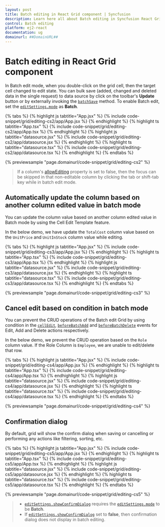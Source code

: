 ```yaml
---
layout: post
title: Batch editing in React Grid component | Syncfusion
description: Learn here all about Batch editing in Syncfusion React Grid component of Syncfusion Essential JS 2 and more.
control: Batch editing 
platform: ej2-react
documentation: ug
domainurl: ##DomainURL##
---
```


# Batch editing in React Grid component

In Batch edit mode, when you double-click on the grid cell, then the target cell changed to edit state.
You can bulk save (added, changed and deleted data in the single request) to data source by click on the toolbar's **Update** button or by externally invoking the [`batchSave`](https://ej2.syncfusion.com/angular/documentation/api/grid/edit/#batchsave) method.
To enable Batch edit, set the [`editSettings.mode`](https://ej2.syncfusion.com/angular/documentation/api/grid/editSettings/#mode) as **Batch**.

{% tabs %}
{% highlight js tabtitle="App.jsx" %}
{% include code-snippet/grid/editing-cs2/app/App.jsx %}
{% endhighlight %}
{% highlight ts tabtitle="App.tsx" %}
{% include code-snippet/grid/editing-cs2/app/App.tsx %}
{% endhighlight %}
{% highlight js tabtitle="datasource.jsx" %}
{% include code-snippet/grid/editing-cs2/app/datasource.jsx %}
{% endhighlight %}
{% highlight ts tabtitle="datasource.tsx" %}
{% include code-snippet/grid/editing-cs2/app/datasource.tsx %}
{% endhighlight %}
{% endtabs %}

 {% previewsample "page.domainurl/code-snippet/grid/editing-cs2" %}

> If a column's [allowEditing](https://ej2.syncfusion.com/angular/documentation/api/grid/column/#allowediting) property is set to false, then the focus can be skipped in that non-editable column by clicking the tab or shift-tab key while in batch edit mode.

## Automatically update the column based on another column edited value in batch mode

You can update the column value based on another column edited value in Batch mode by using the Cell Edit Template feature.

In the below demo, we have update the `TotalCost` column value based on the `UnitPrice` and `UnitInStock` column value while editing.

{% tabs %}
{% highlight js tabtitle="App.jsx" %}
{% include code-snippet/grid/editing-cs3/app/App.jsx %}
{% endhighlight %}
{% highlight ts tabtitle="App.tsx" %}
{% include code-snippet/grid/editing-cs3/app/App.tsx %}
{% endhighlight %}
{% highlight js tabtitle="datasource.jsx" %}
{% include code-snippet/grid/editing-cs3/app/datasource.jsx %}
{% endhighlight %}
{% highlight ts tabtitle="datasource.tsx" %}
{% include code-snippet/grid/editing-cs3/app/datasource.tsx %}
{% endhighlight %}
{% endtabs %}

 {% previewsample "page.domainurl/code-snippet/grid/editing-cs3" %}

## Cancel edit based on condition in batch mode

You can prevent the CRUD operations of the Batch edit Grid by using condition in the [`cellEdit`](https://ej2.syncfusion.com/angular/documentation/api/grid/#cellEdit), [`beforeBatchAdd`](https://ej2.syncfusion.com/angular/documentation/api/grid/#beforeBatchAdd) and [`beforeBatchDelete`](https://ej2.syncfusion.com/angular/documentation/api/grid/#beforeBatchDelete) events for Edit, Add and Delete actions respectively.

In the below demo, we prevent the CRUD operation based on the `Role` column value. If the Role Column is `Employee`, we are unable to edit/delete that row.

{% tabs %}
{% highlight js tabtitle="App.jsx" %}
{% include code-snippet/grid/editing-cs4/app/App.jsx %}
{% endhighlight %}
{% highlight ts tabtitle="App.tsx" %}
{% include code-snippet/grid/editing-cs4/app/App.tsx %}
{% endhighlight %}
{% highlight js tabtitle="datasource.jsx" %}
{% include code-snippet/grid/editing-cs4/app/datasource.jsx %}
{% endhighlight %}
{% highlight ts tabtitle="datasource.tsx" %}
{% include code-snippet/grid/editing-cs4/app/datasource.tsx %}
{% endhighlight %}
{% endtabs %}

 {% previewsample "page.domainurl/code-snippet/grid/editing-cs4" %}

## Confirmation dialog

By default, grid will show the confirm dialog when saving or cancelling or performing any actions like filtering, sorting, etc.

{% tabs %}
{% highlight js tabtitle="App.jsx" %}
{% include code-snippet/grid/editing-cs5/app/App.jsx %}
{% endhighlight %}
{% highlight ts tabtitle="App.tsx" %}
{% include code-snippet/grid/editing-cs5/app/App.tsx %}
{% endhighlight %}
{% highlight js tabtitle="datasource.jsx" %}
{% include code-snippet/grid/editing-cs5/app/datasource.jsx %}
{% endhighlight %}
{% highlight ts tabtitle="datasource.tsx" %}
{% include code-snippet/grid/editing-cs5/app/datasource.tsx %}
{% endhighlight %}
{% endtabs %}

 {% previewsample "page.domainurl/code-snippet/grid/editing-cs5" %}

> * [`editSettings.showConfirmDialog`](https://ej2.syncfusion.com/angular/documentation/api/grid/editSettings/#showconfirmdialog)
requires the [`editSettings.mode`](https://ej2.syncfusion.com/angular/documentation/api/grid/editSettings/#mode) to be **Batch**.
> * If [`editSettings.showConfirmDialog`](https://ej2.syncfusion.com/angular/documentation/api/grid/editSettings/#showconfirmdialog)
set to **false**, then confirmation dialog does not display in batch editing.